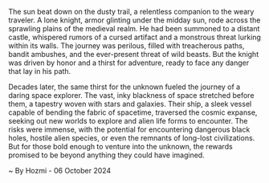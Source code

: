
The sun beat down on the dusty trail, a relentless companion to the weary traveler. A lone knight, armor glinting under the midday sun, rode across the sprawling plains of the medieval realm. He had been summoned to a distant castle, whispered rumors of a cursed artifact and a monstrous threat lurking within its walls. The journey was perilous, filled with treacherous paths, bandit ambushes, and the ever-present threat of wild beasts. But the knight was driven by honor and a thirst for adventure, ready to face any danger that lay in his path. 

Decades later, the same thirst for the unknown fueled the journey of a daring space explorer. The vast, inky blackness of space stretched before them, a tapestry woven with stars and galaxies. Their ship, a sleek vessel capable of bending the fabric of spacetime, traversed the cosmic expanse, seeking out new worlds to explore and alien life forms to encounter. The risks were immense, with the potential for encountering dangerous black holes, hostile alien species, or even the remnants of long-lost civilizations. But for those bold enough to venture into the unknown, the rewards promised to be beyond anything they could have imagined. 

~ By Hozmi - 06 October 2024
